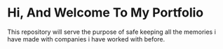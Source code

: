 # Hi, And Welcome To My Portfolio
This repository will serve the purpose of safe keeping all the memories i have made with companies i have worked with before.
